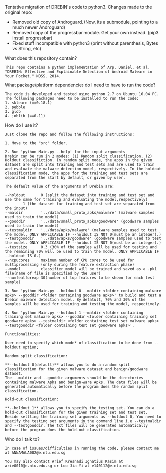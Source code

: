 Tentative migration of DREBIN's code to python3. 
Changes made to the original repo: 
- Removed old copy of Androguard. (Now, its a submodule, pointing to a much newer Androguard)
- Removed copy of the progressbar module. Get your own instead. (pip3 install progressbar)
- Fixed stuff incompatible with python3 (print without parenthesis, Bytes vs String, etc)

What does this repository contain?

    This repo contains a python implementation of Arp, Daniel, et al. "DREBIN: Effective and Explainable Detection of Android Malware in Your Pocket." NDSS. 2014.

What package/platform dependencies do I need to have to run the code?

    The code is developed and tested using python 2.7 on Ubuntu 16.04 PC.
    The following packages need to be installed to run the code:
    1. sklearn (==0.18.1)
    2. pebble
    3. glob
    4. joblib (==0.11)

How do I use it?

    Just clone the repo and follow the following instructions:

    1. Move to the "src" folder.

    2. Run 'python Main.py --help' for the input arguments
    Drebin can be run in 2 modes: (1) Random split classification, (2) Holdout classifiction. In random split mode, the apps in the given dataset are split into training and test sets and are used to train and evaluate the malware detection model, respectively. In the holdout classification mode, the apps for the training and test sets are separated from the start by default, or given by user.

    The default value of the arguments of Drebin are:

    --holdout       0 (split the dataset into training and test set and use the same for training and evaluating the model,respectively)
		    1 (the dataset for training and test set are separated from the input)
    --maldir        '../data/small_proto_apks/malware' (malware samples used to train the model)
    --gooddir       '../data/small_proto_apks/goodware' (goodware samples used to train the model)
    --testmaldir    '../data/apks/malware' (malware samples used to test the model. ONLY APPLICABLE IF --holdout IS NOT 0(must be an integer).)
    --testgooddir   '../data/apks/goodware' (goodware samples used to test the model. ONLY APPLICABLE IF --holdout IS NOT 0(must be an integer).)
    --testsize      0.3 (30% of the samples will be used for testing and the remaining 70% will be used to train the model. ONLY APPLICABLE IF --holdout IS 0.)
    --ncpucores     maximum number of CPU cores to be used for multiprocessing (only during the feature extraction phase)
    --model         classifier model will be trained and saved as a .pk1 file(name of file is specified by the user)
    --numfeatforexp 30(number of top features to be shown for each test sample)

    3. Run 'python Main.py --holdout 0 --maldir <folder containing malware apks> --gooddir <folder containing goodware apks>' to build and test a Drebin malware detection model. By defatult, 70% and 30% of the samples will be used for training and testing the model, respectively.

    4. Run 'python Main.py --holdout 1 --maldir <folder containing training set malware apks> --gooddir <folder containing training set goodware apks> --testmaldir <folder containing test set malware apks> --testgooddir <folder containing test set goodware apks>'.

    Functionalities:

    User need to specify which mode* of classification to be done from --holdout option;

    Random split classification:

    **--holdout 0(default)** allows you to do a random split classification for the given malware dataset and benign/goodware dataset.
    The --maldir and --gooddir arguments should be the directories containing malware Apks and benign-ware Apks. The data files will be
    generated automatically before the program does the random split classification.

    Hold-out classification:

    **--holdout 1** allows you to specify the testing set. You can do a hold-out classification for the given training set and test set.
    Beside settling the training set arguments as --holdout 0, You need to specify the testing set arguments in the command line i.e --testmaldir
    and --testgooddir. The txt files will be generated automatically before the program does the hold-out classification.

Who do I talk to?

    In case of issues/difficulties in running the code, please contact me at ANNAMALA002@e.ntu.edu.sg

    You may also contact Arief Kresnadi Ignatius Kasim at arie0010@e.ntu.edu.sg or Loo Jia Yi at e140112@e.ntu.edu.sg

